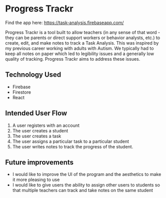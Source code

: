 # Progress Trackr

Find the app here: https://task-analysis.firebaseapp.com/

Progress Trackr is a tool built to allow teachers (in any sense of that word - they can be parents or direct support workers or behavior analysts, etc.) to create, edit, and make notes to track a Task Analysis.  This was inspired by my previous career working with adults with Autism.  We typically had to keep all notes on paper which led to legibility issues and a generally low quality of tracking.  Progress Trackr aims to address these issues.

## Technology Used
* Firebase
* Firestore
* React

## Intended User Flow
1. A user registers with an account
2. The user creates a student
3. The user creates a task
4. The user assigns a particular task to a particular student
5. The user writes notes to track the progress of the student.

## Future improvements 
* I would like to improve the UI of the program and the aesthetics to make it more pleasing to use
* I would like to give users the ability to assign other users to students so that multiple teachers can track and take notes on the same student
